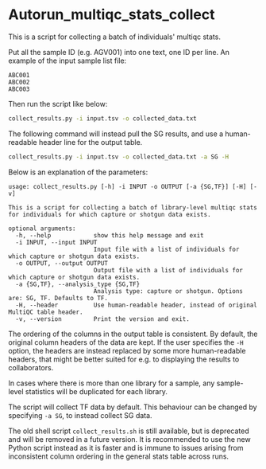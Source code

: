 # Autorun_multiqc_stats_collect

This is a script for collecting a batch of individuals' multiqc stats.

Put all the sample ID (e.g. AGV001) into one text, one ID per line. An example of the input sample list file:
```
ABC001
ABC002
ABC003
```

Then run the script like below:
```bash
collect_results.py -i input.tsv -o collected_data.txt
```

The following command will instead pull the SG results, and use a human-readable header line for the output table.
```bash
collect_results.py -i input.tsv -o collected_data.txt -a SG -H
```

Below is an explanation of the parameters:
```
usage: collect_results.py [-h] -i INPUT -o OUTPUT [-a {SG,TF}] [-H] [-v]

This is a script for collecting a batch of library-level multiqc stats for individuals for which capture or shotgun data exists.

optional arguments:
  -h, --help            show this help message and exit
  -i INPUT, --input INPUT
                        Input file with a list of individuals for which capture or shotgun data exists.
  -o OUTPUT, --output OUTPUT
                        Output file with a list of individuals for which capture or shotgun data exists.
  -a {SG,TF}, --analysis_type {SG,TF}
                        Analysis type: capture or shotgun. Options are: SG, TF. Defaults to TF.
  -H, --header          Use human-readable header, instead of original MultiQC table header.
  -v, --version         Print the version and exit.
```

The ordering of the columns in the output table is consistent. By default, the original column headers of the data are kept. If the user specifies the `-H` option, the headers are instead replaced by some more human-readable headers, that might be better suited for e.g. to displaying the results to collaborators. 

In cases where there is more than one library for a sample, any sample-level statistics will be duplicated for each library.

The script will collect TF data by default. This behaviour can be changed by specifying `-a SG`, to instead collect SG data.

The old shell script `collect_results.sh` is still available, but is deprecated and will be removed in a future version. It is recommended to use the new Python script instead as it is faster and is immune to issues arising from inconsistent column ordering in the general stats table across runs.
